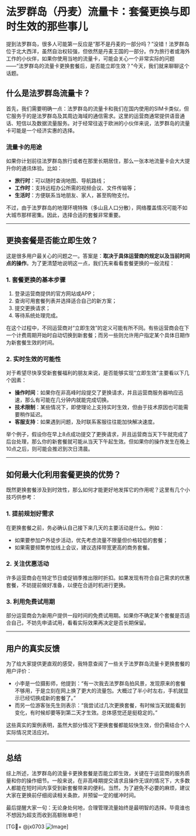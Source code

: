 # 法罗群岛（丹麦）流量卡：套餐更换与即时生效的那些事儿

提到法罗群岛，很多人可能第一反应是“那不是丹麦的一部分吗？”没错！法罗群岛位于北大西洋，虽然自治权较强，但依然是丹麦王国的一部分。作为旅行者或海外工作的小伙伴，如果你使用当地的流量卡，可能会关心一个非常实际的问题——“法罗群岛的流量卡更换套餐后，是否能立即生效？”今天，我们就来聊聊这个话题。

## 什么是法罗群岛流量卡？

首先，我们需要明确一点：法罗群岛的流量卡和我们在国内使用的SIM卡类似，但它服务于的是法罗群岛及其周边海域的通信需求。这里的运营商通常提供语音通话、短信以及数据流量服务。对于经常往返于欧洲的小伙伴来说，法罗群岛的流量卡可能是一个经济实惠的选择。

### 流量卡的用途
如果你计划前往法罗群岛旅行或者在那里长期居住，那么一张本地流量卡会大大提升你的通讯体验。比如：
- **旅行时**：可以随时查询地图、导航路线；
- **工作时**：支持远程办公所需的视频会议、文件传输等；
- **生活时**：方便联系当地朋友、家人，甚至购物支付。

不过，由于法罗群岛的地理环境特殊（多山且人口分散），网络覆盖情况可能不如大城市那样密集。因此，选择合适的套餐非常重要。

---

## 更换套餐是否能立即生效？

这是很多用户最关心的问题之一。答案是：**取决于具体运营商的规定以及当前时间点的操作**。为了更清楚地说明这一点，我们先来看看套餐更换的一般流程：

### 1. 套餐更换的基本步骤
1. 登录运营商提供的官方网站或APP；
2. 查询可用套餐列表并选择适合自己的新方案；
3. 提交更换请求；
4. 等待系统处理完成。

在这个过程中，不同运营商对“立即生效”的定义可能有所不同。有些运营商会在下一个计费周期开始时自动切换到新套餐；而另一些则允许用户指定某个具体日期作为新套餐生效的时间。

### 2. 实时生效的可能性
对于希望尽快享受新套餐福利的朋友来说，是否能够实现“立即生效”主要看以下几个因素：
- **操作时间**：如果你在非高峰时段提交了更换请求，并且运营商服务器响应迅速，那么有可能在几分钟内就能完成切换。
- **技术限制**：某些情况下，即使理论上支持实时生效，但由于技术原因也可能需要稍作延迟。
- **客服支持**：如果遇到问题，及时联系客服往往能加快解决速度。

举个例子，假设你在早上8点成功提交了更换请求，并且运营商当天下午就完成了后台处理，那么你的新套餐就可能从当天下午起生效。但如果你的操作发生在晚上10点之后，则可能会推迟到次日清晨。

---

## 如何最大化利用套餐更换的优势？

既然更换套餐涉及到时效性，那么如何才能更好地发挥它的作用呢？这里有几个小技巧供参考：

### 1. 提前规划好需求
在更换套餐之前，务必确认自己接下来几天的主要活动是什么。例如：
- 如果要参加户外徒步活动，优先考虑流量不限量但价格较低的套餐；
- 如果需要频繁参加线上会议，建议选择带宽更高的商务套餐。

### 2. 关注优惠活动
许多运营商会在特定节日或促销季推出限时折扣。如果发现有符合自己需求的优惠套餐，不妨提前做好准备，以便在合适时机进行更换。

### 3. 利用免费试用期
部分运营商会为新用户提供一段时间的免费试用期。如果你不确定某个套餐是否适合自己，不妨先申请试用，看看实际效果再决定是否长期保留。

---

## 用户的真实反馈

为了给大家提供更直观的感受，我特意查阅了一些关于法罗群岛流量卡更换套餐的用户评价：

- 小李是一位摄影师，他提到：“有一次我去法罗群岛拍风景，发现原来的套餐不够用，于是立刻在网上换了更大的流量包。大概过了半小时左右，手机就显示已经切换成新的套餐了。”
- 而另一位游客张先生则表示：“我尝试过几次更换套餐，有时候当天就能看到变化，有时候却要等到第二天才生效。总体感觉还是挺稳定的。”

这些真实的案例表明，虽然大部分情况下更换套餐都能较快生效，但仍需结合个人实际情况灵活应对。

---

## 总结

综上所述，法罗群岛的流量卡更换套餐是否能立即生效，关键在于运营商的服务质量和你的操作细节。一般来说，在非高峰期提交请求且操作无误的情况下，大多数人都能在短时间内享受到新套餐带来的便利。当然，为了避免不必要的麻烦，建议大家在更换前仔细阅读相关条款，并预留一定的缓冲时间。

最后提醒大家一句：无论身处何地，合理管理流量始终是最明智的选择。毕竟谁也不想因为超支而收到高额账单吧！

[TG💪+ @jx0703 ![Image](https://github.com/user-attachments/assets/dbca1d08-cadb-493c-b0ec-ad6f7a83f270)]